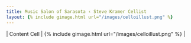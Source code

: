 ```yaml
---
title: Music Salon of Sarasota ‹ Steve Kramer Cellist
layout: {% include gimage.html url="/images/celloillust.png" %}
---
```


<!-- TABLE_GENERATE_START -->


| Content Cell | {% include gimage.html url="/images/celloillust.png" %}   |

<!-- TABLE_GENERATE_END -->
